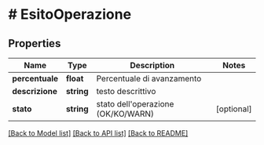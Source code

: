 # # EsitoOperazione

## Properties

Name | Type | Description | Notes
------------ | ------------- | ------------- | -------------
**percentuale** | **float** | Percentuale di avanzamento |
**descrizione** | **string** | testo descrittivo |
**stato** | **string** | stato dell&#39;operazione (OK/KO/WARN) | [optional]

[[Back to Model list]](../../README.md#models) [[Back to API list]](../../README.md#endpoints) [[Back to README]](../../README.md)

